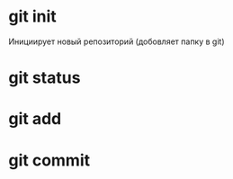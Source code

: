 # git init
Инициирует новый репозиторий (добовляет папку в git)


# git status

# git add

# git commit